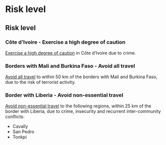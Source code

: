 # Risk level

## Risk level

### Côte d’Ivoire - Exercise a high degree of caution

[Exercise a high degree of caution](#levels "Risk Levels") in Côte d’Ivoire due to crime.

### Borders with Mali and Burkina Faso - Avoid all travel

[Avoid all travel](#levels "Risk Levels") to within 50 km of the borders with Mali and Burkina Faso, due to the risk of terrorist activity.

### Border with Liberia - Avoid non-essential travel

[Avoid non-essential travel](#levels "Risk Levels") to the following regions, within 25 km of the border with Liberia, due to crime, insecurity and recurrent inter-community conflicts:

* Cavally
* San Pedro
* Tonkpi